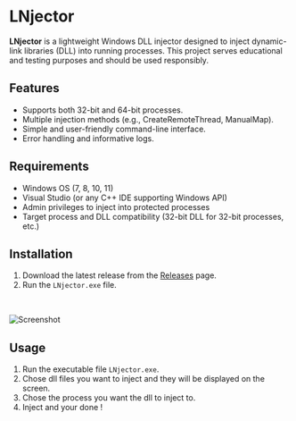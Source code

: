 # LNjector

**LNjector** is a lightweight Windows DLL injector designed to inject dynamic-link libraries (DLL) into running processes. This project serves educational and testing purposes and should be used responsibly.

## Features

- Supports both 32-bit and 64-bit processes.
- Multiple injection methods (e.g., CreateRemoteThread, ManualMap).
- Simple and user-friendly command-line interface.
- Error handling and informative logs.

## Requirements

- Windows OS (7, 8, 10, 11)
- Visual Studio (or any C++ IDE supporting Windows API)
- Admin privileges to inject into protected processes
- Target process and DLL compatibility (32-bit DLL for 32-bit processes, etc.)

## Installation

1. Download the latest release from the [Releases](https://github.com/DataSearchers/LNjector---Windows-DLL-injector/releases/tag/LNjector) page.
2. Run the `LNjector.exe` file.

<br>

![Screenshot](https://github.com/DataSearchers/LNjector---Windows-DLL-injector/blob/main/guiscreen.png?raw=true)
   
## Usage

1. Run the executable file `LNjector.exe`.
2. Chose dll files you want to inject and they will be displayed on the screen.
3. Chose the process you want the dll to inject to.
4. Inject and your done !
